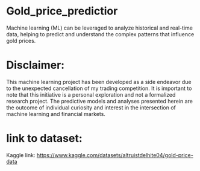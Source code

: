 # Gold_price_predictior
Machine learning (ML) can be leveraged to analyze historical and real-time data, helping to predict and understand the complex patterns that influence gold prices. 


# Disclaimer:

This machine learning project has been developed as a side endeavor due to the unexpected cancellation of my trading competition. It is important to note that this initiative is a personal exploration and not a formalized research project. The predictive models and analyses presented herein are the outcome of individual curiosity and interest in the intersection of machine learning and financial markets.

# link to dataset:
Kaggle link: https://www.kaggle.com/datasets/altruistdelhite04/gold-price-data
